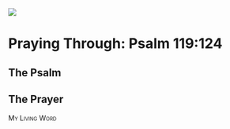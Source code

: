 <img class="intro-right" src="/images/art-paris-psalter.jpg">

<style>
  li {list-style-type: none;}
  p + ul {
    margin-top: -18px;
}
</style>

# Praying Through: Psalm 119:124

## The Psalm

## The Prayer

<div style="font-variant: small-caps;">
My Living Word
</div>

